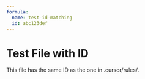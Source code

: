 ```yaml
---
formula:
  name: test-id-matching
  id: abc123def
---
```


# Test File with ID

This file has the same ID as the one in .cursor/rules/.
